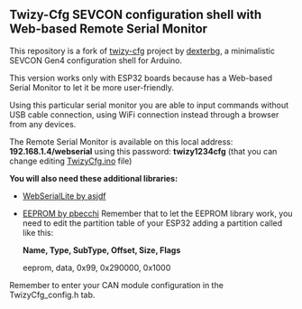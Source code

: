 ## Twizy-Cfg SEVCON configuration shell with Web-based Remote Serial Monitor ##
This repository is a fork of [twizy-cfg](https://github.com/dexterbg/Twizy-Cfg) project by [dexterbg](https://github.com/dexterbg), a minimalistic SEVCON Gen4 configuration shell for Arduino.

This version works only with ESP32 boards because has a Web-based Serial Monitor to let it be more user-friendly.

Using this particular serial monitor you are able to input commands without USB cable connection, using WiFi connection instead through a browser from any devices.

The Remote Serial Monitor is available on this local address: **192.168.1.4/webserial** using this password: **twizy1234cfg** (that you can change editing [TwizyCfg.ino]() file)

**You will also need these additional libraries:**

* [WebSerialLite by asjdf](https://github.com/asjdf/WebSerialLite)
* [EEPROM by pbecchi](https://github.com/pbecchi/arduino-esp32/tree/EEprom_library/libraries/EEPROM)
  Remember that to let the EEPROM library work, you need to edit the partition table of your ESP32 adding a partition called like this:
  
  **Name,   Type, SubType, Offset,    Size,   Flags**
  
  eeprom,   data, 0x99,    0x290000,  0x1000

Remember to enter your CAN module configuration in the TwizyCfg_config.h tab.
